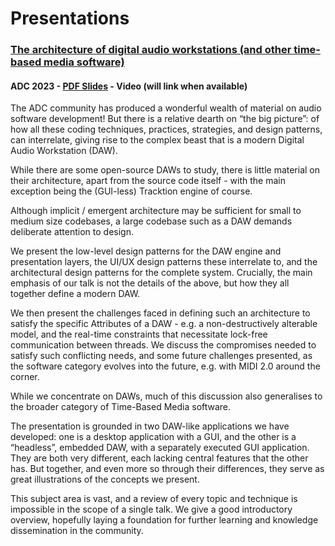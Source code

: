 # Presentations

### [The architecture of digital audio workstations (and other time-based media software)](https://sched.co/1PudM)
#### ADC 2023 - [PDF Slides](https://github.com/IliasBergstrom/presentations/blob/main/Ilias%20Bergstro%CC%88m%20-%20The%20Architecture%20of%20Digital%20Audio%20Workstations.pdf) - Video (will link when available)

The ADC community has produced a wonderful wealth of material on audio software development!
But there is a relative dearth on “the big picture”: of how all these coding techniques, practices, strategies, and design patterns, can interrelate, giving rise to the complex beast that is a modern Digital Audio Workstation (DAW).

While there are some open-source DAWs to study, there is little material on their architecture, apart from the source code itself - with the main exception being the (GUI-less) Tracktion engine of course.

Although implicit / emergent architecture may be sufficient for small to medium size codebases, a large codebase such as a DAW demands deliberate attention to design.

We present the low-level design patterns for the DAW engine and presentation layers, the UI/UX design patterns these interrelate to, and the architectural design patterns for the complete system. Crucially, the main emphasis of our talk is not the details of the above, but how they all together define a modern DAW.

We then present the challenges faced in defining such an architecture to satisfy the specific Attributes of a DAW - e.g. a non-destructively alterable model, and the real-time constraints that necessitate lock-free communication between threads. We discuss the compromises needed to satisfy such conflicting needs, and some future challenges presented, as the software category evolves into the future, e.g. with MIDI 2.0 around the corner.

While we concentrate on DAWs, much of this discussion also generalises to the broader category of Time-Based Media software.

The presentation is grounded in two DAW-like applications we have developed: one is a desktop application with a GUI, and the other is a “headless”, embedded DAW, with a separately executed GUI application. They are both very different, each lacking central features that the other has. But together, and even more so through their differences, they serve as great illustrations of the concepts we present.

This subject area is vast, and a review of every topic and technique is impossible in the scope of a single talk. We give a good introductory overview, hopefully laying a foundation for further learning and knowledge dissemination in the community.
